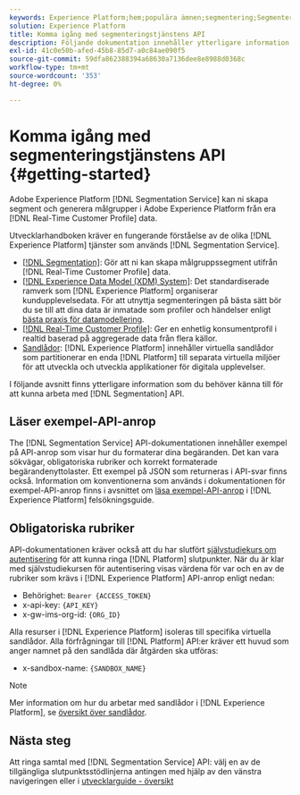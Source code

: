 ```yaml
---
keywords: Experience Platform;hem;populära ämnen;segmentering;Segmentering;Segmenteringstjänst;api;
solution: Experience Platform
title: Komma igång med segmenteringstjänstens API
description: Följande dokumentation innehåller ytterligare information som du behöver känna till för att kunna arbeta med segmenterings-API:t.
exl-id: 41c0e50b-afed-45b8-85d7-a0c84ae090f5
source-git-commit: 59dfa862388394a68630a7136dee8e8988d0368c
workflow-type: tm+mt
source-wordcount: '353'
ht-degree: 0%

---
```


# Komma igång med segmenteringstjänstens API {#getting-started}

Adobe Experience Platform [!DNL Segmentation Service] kan ni skapa segment och generera målgrupper i Adobe Experience Platform från era [!DNL Real-Time Customer Profile] data.

Utvecklarhandboken kräver en fungerande förståelse av de olika [!DNL Experience Platform] tjänster som används [!DNL Segmentation Service].

- [[!DNL Segmentation]](../home.md): Gör att ni kan skapa målgruppssegment utifrån [!DNL Real-Time Customer Profile] data.
- [[!DNL Experience Data Model (XDM) System]](../../xdm/home.md): Det standardiserade ramverk som [!DNL Experience Platform] organiserar kundupplevelsedata. För att utnyttja segmenteringen på bästa sätt bör du se till att dina data är inmatade som profiler och händelser enligt [bästa praxis för datamodellering](../../xdm/schema/best-practices.md).
- [[!DNL Real-Time Customer Profile]](../../profile/home.md): Ger en enhetlig konsumentprofil i realtid baserad på aggregerade data från flera källor.
- [Sandlådor](../../sandboxes/home.md): [!DNL Experience Platform] innehåller virtuella sandlådor som partitionerar en enda [!DNL Platform] till separata virtuella miljöer för att utveckla och utveckla applikationer för digitala upplevelser.

I följande avsnitt finns ytterligare information som du behöver känna till för att kunna arbeta med [!DNL Segmentation] API.

## Läser exempel-API-anrop

The [!DNL Segmentation Service] API-dokumentationen innehåller exempel på API-anrop som visar hur du formaterar dina begäranden. Det kan vara sökvägar, obligatoriska rubriker och korrekt formaterade begärandenyttolaster. Ett exempel på JSON som returneras i API-svar finns också. Information om konventionerna som används i dokumentationen för exempel-API-anrop finns i avsnittet om [läsa exempel-API-anrop](../../landing/troubleshooting.md#how-do-i-format-an-api-request) i [!DNL Experience Platform] felsökningsguide.

## Obligatoriska rubriker

API-dokumentationen kräver också att du har slutfört [självstudiekurs om autentisering](https://www.adobe.com/go/platform-api-authentication-en) för att kunna ringa [!DNL Platform] slutpunkter. När du är klar med självstudiekursen för autentisering visas värdena för var och en av de rubriker som krävs i [!DNL Experience Platform] API-anrop enligt nedan:

- Behörighet: `Bearer {ACCESS_TOKEN}`
- x-api-key: `{API_KEY}`
- x-gw-ims-org-id: `{ORG_ID}`

Alla resurser i [!DNL Experience Platform] isoleras till specifika virtuella sandlådor. Alla förfrågningar till [!DNL Platform] API:er kräver ett huvud som anger namnet på den sandlåda där åtgärden ska utföras:

- x-sandbox-name: `{SANDBOX_NAME}`

>[!NOTE]
>
>Mer information om hur du arbetar med sandlådor i [!DNL Experience Platform], se [översikt över sandlådor](../../sandboxes/home.md).

## Nästa steg

Att ringa samtal med [!DNL Segmentation Service] API: välj en av de tillgängliga slutpunktsstödlinjerna antingen med hjälp av den vänstra navigeringen eller i [utvecklarguide - översikt](./overview.md)
